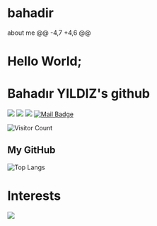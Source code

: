 # bahadir
about me
@@ -4,7 +4,6 @@
# Hello World;
# Bahadır YILDIZ's github

[![](https://img.shields.io/badge/twitter-%231DA1F2.svg?&style=for-the-badge&logo=twitter&logoColor=white)](https://twitter.com/BahadrYldzzz)
[![](https://img.shields.io/badge/linkedin-%230077B5.svg?&style=for-the-badge&logo=linkedin&logoColor=white)](https://www.linkedin.com/in/bahadır-yıldız-8b8349174/)
[![](https://img.shields.io/badge/instagram-%23E4405F.svg?&style=for-the-badge&logo=instagram&logoColor=white)](https://instagram.com/bahadiryildiz8)
[![Mail Badge](https://img.shields.io/badge/bahadiryldz34441@gmail.com-c14438?style=for-the-badge&logo=Gmail&logoColor=white&link=mailto:bahadiryldz34441@gmail.com)](mailto:bahadiryldz34441@gmail.com)


![Visitor Count](https://profile-counter.glitch.me/bahadiryldz/count.svg)
## My GitHub
![Top Langs](https://github-readme-stats.vercel.app/api/top-langs/?username=firtanaelif&hide=TeX&layout=compact)
# Interests
[![](https://img.shields.io/badge/python-fb8532?style=for-the-badge&logo=python)]()
